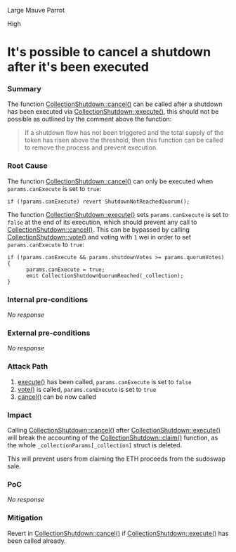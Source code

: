 Large Mauve Parrot

High

# It's possible to cancel a shutdown after it's been executed

### Summary

The function [CollectionShutdown::cancel()](https://github.com/sherlock-audit/2024-08-flayer/blob/main/flayer/src/contracts/utils/CollectionShutdown.sol#L390) can be called after a shutdown has been executed via [CollectionShutdown::execute()](https://github.com/sherlock-audit/2024-08-flayer/blob/main/flayer/src/contracts/utils/CollectionShutdown.sol#L231), this should not be possible as outlined by the comment above the function:

> If a shutdown flow has not been triggered and the total supply of the token has risen above the threshold, then this function can be called to remove the process and prevent execution.

### Root Cause

The function [CollectionShutdown::cancel()](https://github.com/sherlock-audit/2024-08-flayer/blob/main/flayer/src/contracts/utils/CollectionShutdown.sol#L390) can only be executed when `params.canExecute` is set to `true`:

```solidity
if (!params.canExecute) revert ShutdownNotReachedQuorum();
```

The function [CollectionShutdown::execute()](https://github.com/sherlock-audit/2024-08-flayer/blob/main/flayer/src/contracts/utils/CollectionShutdown.sol#L231) sets `params.canExecute` is set to `false` at the end of its execution, which should prevent any call to [CollectionShutdown::cancel()](https://github.com/sherlock-audit/2024-08-flayer/blob/main/flayer/src/contracts/utils/CollectionShutdown.sol#L390). This can be bypassed by calling [CollectionShutdown::vote()](https://github.com/sherlock-audit/2024-08-flayer/blob/main/flayer/src/contracts/utils/CollectionShutdown.sol#L175) and voting with `1` wei in order to set `params.canExecute` to `true`:
```solidity
if (!params.canExecute && params.shutdownVotes >= params.quorumVotes) {
      params.canExecute = true;
      emit CollectionShutdownQuorumReached(_collection);
}
```

### Internal pre-conditions

_No response_

### External pre-conditions

_No response_

### Attack Path

1. [execute()](https://github.com/sherlock-audit/2024-08-flayer/blob/main/flayer/src/contracts/utils/CollectionShutdown.sol#L231) has been called, `params.canExecute` is set to `false`
2. [vote()](https://github.com/sherlock-audit/2024-08-flayer/blob/main/flayer/src/contracts/utils/CollectionShutdown.sol#L175) is called, `params.canExecute` is set to `true`
3. [cancel()](https://github.com/sherlock-audit/2024-08-flayer/blob/main/flayer/src/contracts/utils/CollectionShutdown.sol#L390) can be now called

### Impact

Calling [CollectionShutdown::cancel()](https://github.com/sherlock-audit/2024-08-flayer/blob/main/flayer/src/contracts/utils/CollectionShutdown.sol#L390) after [CollectionShutdown::execute()](https://github.com/sherlock-audit/2024-08-flayer/blob/main/flayer/src/contracts/utils/CollectionShutdown.sol#L231) will break the accounting of the [CollectionShutdown::claim()](https://github.com/sherlock-audit/2024-08-flayer/blob/main/flayer/src/contracts/utils/CollectionShutdown.sol#L285) function, as the whole `_collectionParams[_collection]` struct is deleted.

This will prevent users from claiming the ETH proceeds from the sudoswap sale. 

### PoC

_No response_

### Mitigation

Revert in [CollectionShutdown::cancel()](https://github.com/sherlock-audit/2024-08-flayer/blob/main/flayer/src/contracts/utils/CollectionShutdown.sol#L390) if [CollectionShutdown::execute()](https://github.com/sherlock-audit/2024-08-flayer/blob/main/flayer/src/contracts/utils/CollectionShutdown.sol#L231) has been called already.